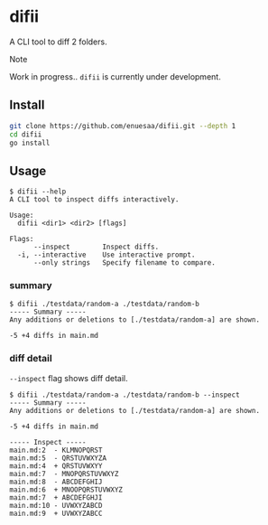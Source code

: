 # difii
A CLI tool to diff 2 folders.

> [!Note]
> Work in progress.. `difii` is currently under development.

## Install
```bash
git clone https://github.com/enuesaa/difii.git --depth 1
cd difii
go install
```

## Usage
```console
$ difii --help
A CLI tool to inspect diffs interactively.

Usage:
  difii <dir1> <dir2> [flags]

Flags:
      --inspect        Inspect diffs.
  -i, --interactive    Use interactive prompt.
      --only strings   Specify filename to compare.
```

### summary
```console
$ difii ./testdata/random-a ./testdata/random-b
----- Summary -----
Any additions or deletions to [./testdata/random-a] are shown.

-5 +4 diffs in main.md

```

### diff detail
`--inspect` flag shows diff detail.
```console
$ difii ./testdata/random-a ./testdata/random-b --inspect
----- Summary -----
Any additions or deletions to [./testdata/random-a] are shown.

-5 +4 diffs in main.md

----- Inspect -----
main.md:2  - KLMNOPQRST
main.md:5  - QRSTUVWXYZA
main.md:4  + QRSTUVWXYY
main.md:7  - MNOPQRSTUVWXYZ
main.md:8  - ABCDEFGHIJ
main.md:6  + MNOOPQRSTUVWXYZ
main.md:7  + ABCDEFGHJI
main.md:10 - UVWXYZABCD
main.md:9  + UVWXYZABCC

```
